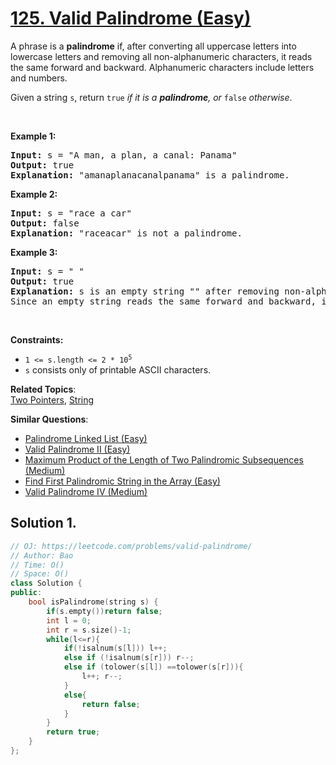 # [125. Valid Palindrome (Easy)](https://leetcode.com/problems/valid-palindrome/)

<p>A phrase is a <strong>palindrome</strong> if, after converting all uppercase letters into lowercase letters and removing all non-alphanumeric characters, it reads the same forward and backward. Alphanumeric characters include letters and numbers.</p>

<p>Given a string <code>s</code>, return <code>true</code><em> if it is a <strong>palindrome</strong>, or </em><code>false</code><em> otherwise</em>.</p>

<p>&nbsp;</p>
<p><strong>Example 1:</strong></p>

<pre><strong>Input:</strong> s = "A man, a plan, a canal: Panama"
<strong>Output:</strong> true
<strong>Explanation:</strong> "amanaplanacanalpanama" is a palindrome.
</pre>

<p><strong>Example 2:</strong></p>

<pre><strong>Input:</strong> s = "race a car"
<strong>Output:</strong> false
<strong>Explanation:</strong> "raceacar" is not a palindrome.
</pre>

<p><strong>Example 3:</strong></p>

<pre><strong>Input:</strong> s = " "
<strong>Output:</strong> true
<strong>Explanation:</strong> s is an empty string "" after removing non-alphanumeric characters.
Since an empty string reads the same forward and backward, it is a palindrome.
</pre>

<p>&nbsp;</p>
<p><strong>Constraints:</strong></p>

<ul>
	<li><code>1 &lt;= s.length &lt;= 2 * 10<sup>5</sup></code></li>
	<li><code>s</code> consists only of printable ASCII characters.</li>
</ul>


**Related Topics**:  
[Two Pointers](https://leetcode.com/tag/two-pointers/), [String](https://leetcode.com/tag/string/)

**Similar Questions**:
* [Palindrome Linked List (Easy)](https://leetcode.com/problems/palindrome-linked-list/)
* [Valid Palindrome II (Easy)](https://leetcode.com/problems/valid-palindrome-ii/)
* [Maximum Product of the Length of Two Palindromic Subsequences (Medium)](https://leetcode.com/problems/maximum-product-of-the-length-of-two-palindromic-subsequences/)
* [Find First Palindromic String in the Array (Easy)](https://leetcode.com/problems/find-first-palindromic-string-in-the-array/)
* [Valid Palindrome IV (Medium)](https://leetcode.com/problems/valid-palindrome-iv/)

## Solution 1.

```cpp
// OJ: https://leetcode.com/problems/valid-palindrome/
// Author: Bao
// Time: O()
// Space: O()
class Solution {
public:
    bool isPalindrome(string s) {
        if(s.empty())return false;
        int l = 0;
        int r = s.size()-1;
        while(l<=r){
            if(!isalnum(s[l])) l++;
            else if (!isalnum(s[r])) r--;
            else if (tolower(s[l]) ==tolower(s[r])){
                l++; r--; 
            }   
            else{
                return false; 
            }            
        }
        return true;
    }
};
```